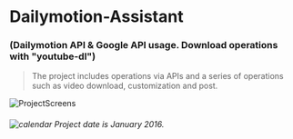 # Dailymotion-Assistant 
### (Dailymotion API &amp; Google API usage. Download operations with "youtube-dl")

> The project includes operations via APIs and a series of operations such as video download, customization and post.
 


![ProjectScreens](https://user-images.githubusercontent.com/35347777/138078317-186028b7-750e-4fd1-8e1f-c741bac08f01.gif)

###### ![calendar](https://user-images.githubusercontent.com/35347777/138083202-1ce994f9-6c6b-4b2b-b0f4-d6791154178c.png) Project date is January 2016.
